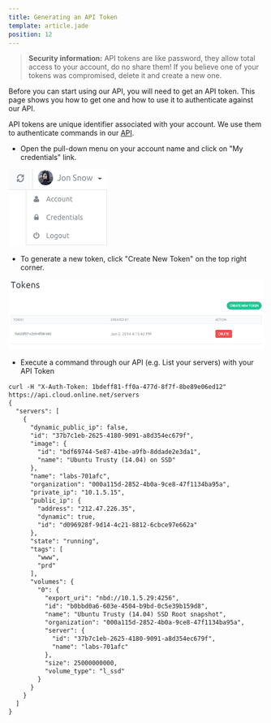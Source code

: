 ```yaml
---
title: Generating an API Token
template: article.jade
position: 12
---
```


><strong>Security information:</strong> API tokens are like password, they allow total
access to your account, do no share them! If you believe one of your tokens was
compromised, delete it and create a new one.

Before you can start using our API, you will need to get an API token.
This page shows you how to get one and how to use it to authenticate against our API.

API tokens are unique identifier associated with your account. We use them
to authenticate commands in our [API](//doc.cloud.online.net/api/).


- Open the pull-down menu on your account name and click on "My credentials" link.

![My account](../images/my_account.png "My account")

- To generate a new token, click "Create New Token" on the top right corner.

![Credentials](../images/credentials.png "Credentials")

- Execute a command through our API (e.g. List your servers) with your API Token 

```
curl -H "X-Auth-Token: 1bdeff81-ff0a-477d-8f7f-8be89e06ed12" https://api.cloud.online.net/servers
{
  "servers": [
    {
      "dynamic_public_ip": false,
      "id": "37b7c1eb-2625-4180-9091-a8d354ec679f",
      "image": {
        "id": "bdf69744-5e87-41be-a9fb-8ddade2e3da1",
        "name": "Ubuntu Trusty (14.04) on SSD"
      },
      "name": "labs-701afc",
      "organization": "000a115d-2852-4b0a-9ce8-47f1134ba95a",
      "private_ip": "10.1.5.15",
      "public_ip": {
        "address": "212.47.226.35",
        "dynamic": true,
        "id": "d096928f-9d14-4c21-8812-6cbce97e662a"
      },
      "state": "running",
      "tags": [
        "www",
        "prd"
      ],
      "volumes": {
        "0": {
          "export_uri": "nbd://10.1.5.29:4256",
          "id": "b0bbd0a6-603e-4504-b9bd-0c5e39b159d8",
          "name": "Ubuntu Trusty (14.04) SSD Root snapshot",
          "organization": "000a115d-2852-4b0a-9ce8-47f1134ba95a",
          "server": {
            "id": "37b7c1eb-2625-4180-9091-a8d354ec679f",
            "name": "labs-701afc"
          },
          "size": 25000000000,
          "volume_type": "l_ssd"
        }
      }
    }
  ]
}
```

